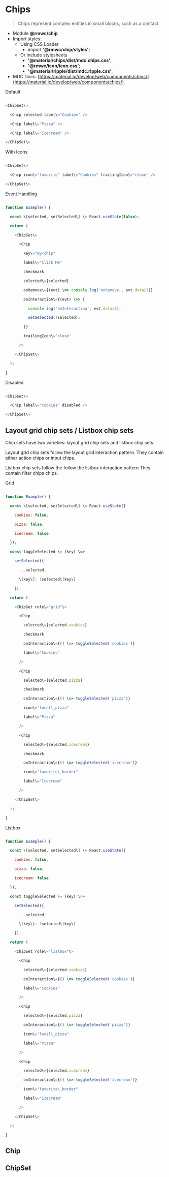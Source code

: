 Chips
=====

> Chips represent complex entities in small blocks, such as a contact.

*   Module **@rmwc/chip**
*   Import styles:
    *   Using CSS Loader
        *   import **'@rmwc/chip/styles';**
    *   Or include stylesheets
        *   **'@material/chips/dist/mdc.chips.css'**;
        *   **'@rmwc/icon/icon.css'**;
        *   **'@material/ripple/dist/mdc.ripple.css'**;
*   MDC Docs: [https://material.io/develop/web/components/chips/](https://material.io/develop/web/components/chips/)

Default

```js

<ChipSet\>

  <Chip selected label\="Cookies" />

  <Chip label\="Pizza" />

  <Chip label\="Icecream" />

</ChipSet\>


```

With Icons

```js

<ChipSet\>

  <Chip icon\="favorite" label\="Cookies" trailingIcon\="close" />

</ChipSet\>


```

Event Handling

```js

function Example() {

  const \[selected, setSelected\] \= React.useState(false);

  return (

    <ChipSet\>

      <Chip

        key\="my-chip"

        label\="Click Me"

        checkmark

        selected\={selected}

        onRemove\={(evt) \=> console.log('onRemove', evt.detail)}

        onInteraction\={(evt) \=> {

          console.log('onInteraction', evt.detail);

          setSelected(!selected);

        }}

        trailingIcon\="close"

      />

    </ChipSet\>

  );

}


```

Disabled

```js

<ChipSet\>

  <Chip label\="Cookies" disabled />

</ChipSet\>


```

Layout grid chip sets / Listbox chip sets
-----------------------------------------

Chip sets have two varieties: layout grid chip sets and listbox chip sets.

Layout grid chip sets follow the layout grid interaction pattern. They contain either action chips or input chips.

Listbox chip sets follow the follow the listbox interaction pattern They contain filter chips chips.

Grid

```js

function Example() {

  const \[selected, setSelected\] \= React.useState({

    cookies: false,

    pizza: false,

    icecream: false

  });

  const toggleSelected \= (key) \=>

    setSelected({

      ...selected,

      \[key\]: !selected\[key\]

    });

  return (

    <ChipSet role\="grid"\>

      <Chip

        selected\={selected.cookies}

        checkmark

        onInteraction\={() \=> toggleSelected('cookies')}

        label\="Cookies"

      />

      <Chip

        selected\={selected.pizza}

        checkmark

        onInteraction\={() \=> toggleSelected('pizza')}

        icon\="local\_pizza"

        label\="Pizza"

      />

      <Chip

        selected\={selected.icecream}

        checkmark

        onInteraction\={() \=> toggleSelected('icecream')}

        icon\="favorite\_border"

        label\="Icecream"

      />

    </ChipSet\>

  );

}


```

Listbox

```js

function Example() {

  const \[selected, setSelected\] \= React.useState({

    cookies: false,

    pizza: false,

    icecream: false

  });

  const toggleSelected \= (key) \=>

    setSelected({

      ...selected,

      \[key\]: !selected\[key\]

    });

  return (

    <ChipSet role\="listbox"\>

      <Chip

        selected\={selected.cookies}

        onInteraction\={() \=> toggleSelected('cookies')}

        label\="Cookies"

      />

      <Chip

        selected\={selected.pizza}

        onInteraction\={() \=> toggleSelected('pizza')}

        icon\="local\_pizza"

        label\="Pizza"

      />

      <Chip

        selected\={selected.icecream}

        onInteraction\={() \=> toggleSelected('icecream')}

        icon\="favorite\_border"

        label\="Icecream"

      />

    </ChipSet\>

  );

}


```

Chip
----

ChipSet
-------